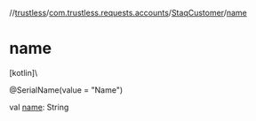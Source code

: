 //[trustless](../../../index.md)/[com.trustless.requests.accounts](../index.md)/[StaqCustomer](index.md)/[name](name.md)

# name

[kotlin]\

@SerialName(value = &quot;Name&quot;)

val [name](name.md): String
